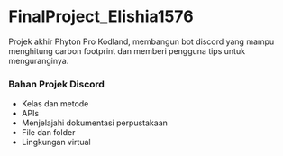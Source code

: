 # FinalProject_Elishia1576
Projek akhir Phyton Pro Kodland, membangun bot discord yang mampu menghitung carbon footprint dan memberi pengguna tips untuk menguranginya.

### Bahan Projek Discord
- Kelas dan metode
- APIs
- Menjelajahi dokumentasi perpustakaan
- File dan folder
- Lingkungan virtual
